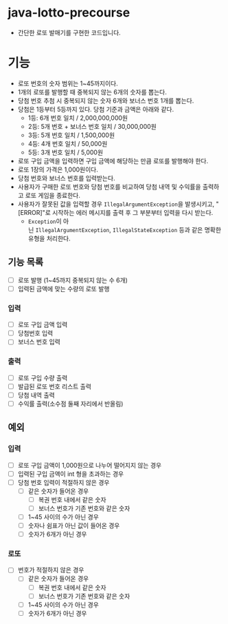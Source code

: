 # java-lotto-precourse

- 간단한 로또 발매기를 구현한 코드입니다.

# 기능

- 로또 번호의 숫자 범위는 1~45까지이다.
- 1개의 로또를 발행할 때 중복되지 않는 6개의 숫자를 뽑는다.
- 당첨 번호 추첨 시 중복되지 않는 숫자 6개와 보너스 번호 1개를 뽑는다.
- 당첨은 1등부터 5등까지 있다. 당첨 기준과 금액은 아래와 같다.
    - 1등: 6개 번호 일치 / 2,000,000,000원
    - 2등: 5개 번호 + 보너스 번호 일치 / 30,000,000원
    - 3등: 5개 번호 일치 / 1,500,000원
    - 4등: 4개 번호 일치 / 50,000원
    - 5등: 3개 번호 일치 / 5,000원
- 로또 구입 금액을 입력하면 구입 금액에 해당하는 만큼 로또를 발행해야 한다.
- 로또 1장의 가격은 1,000원이다.
- 당첨 번호와 보너스 번호를 입력받는다.
- 사용자가 구매한 로또 번호와 당첨 번호를 비교하여 당첨 내역 및 수익률을 출력하고 로또 게임을 종료한다.
- 사용자가 잘못된 값을 입력할 경우 `IllegalArgumentException`을 발생시키고, "[ERROR]"로 시작하는 에러 메시지를 출력 후 그 부분부터 입력을 다시 받는다.
    - `Exception`이 아닌 `IllegalArgumentException`, `IllegalStateException` 등과 같은 명확한 유형을 처리한다.

## 기능 목록

- [ ]  로또 발행 (1~45까지 중복되지 않는 수 6개)
- [ ]  입력된 금액에 맞는 수량의 로또 발행

### 입력

- [ ]  로또 구입 금액 입력
- [ ]  당첨번호 입력
- [ ]  보너스 번호 입력

### 출력

- [ ]  로또 구입 수량 출력
- [ ]  발급된 로또 번호 리스트 출력
- [ ]  당첨 내역 출력
- [ ]  수익률 출력(소수점 둘째 자리에서 반올림)

## 예외

### 입력

- [ ]  로또 구입 금액이 1,000원으로 나누어 떨어지지 않는 경우
- [ ]  입력된 구입 금액이 int 형을 초과하는 경우
- [ ]  당첨 번호 입력이 적절하지 않은 경우
    - [ ]  같은 숫자가 들어온 경우
        - [ ]  복권 번호 내에서 같은 숫자
        - [ ]  보너스 번호가 기존 번호와 같은 숫자
    - [ ]  1~45 사이의 수가 아닌 경우
    - [ ]  숫자나 쉼표가 아닌 값이 들어온 경우
    - [ ]  숫자가 6개가 아닌 경우

### 로또

- [ ]  번호가 적절하지 않은 경우
    - [ ]  같은 숫자가 들어온 경우
        - [ ]  복권 번호 내에서 같은 숫자
        - [ ]  보너스 번호가 기존 번호와 같은 숫자
    - [ ]  1~45 사이의 수가 아닌 경우
    - [ ]  숫자가 6개가 아닌 경우
